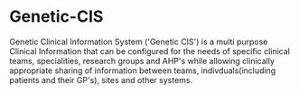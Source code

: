 Genetic-CIS
===========

Genetic Clinical Information System ('Genetic CIS') is a multi purpose Clinical Information that can be configured for the needs of specific clinical teams, specialities, research groups and AHP's while allowing clinically appropriate sharing of information between teams, indivduals(including patients and their GP's), sites and other systems.
